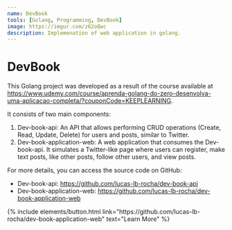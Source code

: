 ```yaml
---
name: DevBook
tools: [Golang, Programming, DevBook]
image: https://imgur.com/z62oQwc
description: Implemenation of web application in golang.
---
```


# DevBook

This Golang project was developed as a result of the course available at https://www.udemy.com/course/aprenda-golang-do-zero-desenvolva-uma-aplicacao-completa/?couponCode=KEEPLEARNING.

It consists of two main components:

1. Dev-book-api: An API that allows performing CRUD operations (Create, Read, Update, Delete) for users and posts, similar to Twitter.
2. Dev-book-application-web: A web application that consumes the Dev-book-api. It simulates a Twitter-like page where users can register, make text posts, like other posts, follow other users, and view posts.

For more details, you can access the source code on GitHub:

- Dev-book-api: https://github.com/lucas-lb-rocha/dev-book-api
- Dev-book-application-web: https://github.com/lucas-lb-rocha/dev-book-application-web

<p class="text-center">
{% include elements/button.html link="https://github.com/lucas-lb-rocha/dev-book-application-web" text="Learn More" %}
</p>
